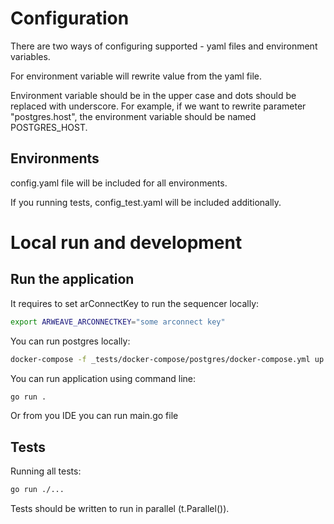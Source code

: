 # Configuration
There are two ways of configuring supported - yaml files and environment variables.

For environment variable will rewrite value from the yaml file.

Environment variable should be in the upper case and dots should be replaced with underscore.
For example, if we want to rewrite parameter "postgres.host", the environment variable should be named POSTGRES_HOST.


## Environments
config.yaml file will be included for all environments.

If you running tests, config_test.yaml will be included additionally.

# Local run and development

## Run the application

It requires to set arConnectKey to run the sequencer locally:
```sh
export ARWEAVE_ARCONNECTKEY="some arconnect key"
```
You can run postgres locally:
```sh
docker-compose -f _tests/docker-compose/postgres/docker-compose.yml up -d
```

You can run application using command line:
```sh
go run .
```
Or from you IDE you can run main.go file

## Tests

Running all tests:
```sh
go run ./...
```

Tests should be written to run in parallel (t.Parallel()).

